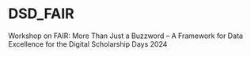 # DSD_FAIR
Workshop on FAIR: More Than Just a Buzzword – A Framework for Data Excellence for the Digital Scholarship Days 2024
